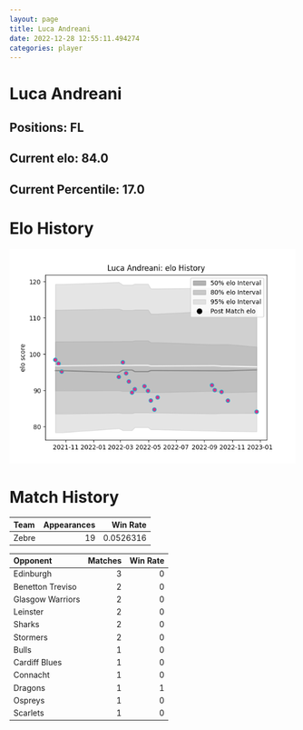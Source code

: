 ```yaml
---  
layout: page  
title: Luca Andreani  
date: 2022-12-28 12:55:11.494274  
categories: player  
---
```

# Luca Andreani

## Positions: FL

## Current elo: 84.0

## Current Percentile: 17.0

# Elo History


![elo history](history_LucaAndreani.png)
# Match History


| Team   |   Appearances |   Win Rate |
|:-------|--------------:|-----------:|
| Zebre  |            19 |  0.0526316 |

| Opponent         |   Matches |   Win Rate |
|:-----------------|----------:|-----------:|
| Edinburgh        |         3 |          0 |
| Benetton Treviso |         2 |          0 |
| Glasgow Warriors |         2 |          0 |
| Leinster         |         2 |          0 |
| Sharks           |         2 |          0 |
| Stormers         |         2 |          0 |
| Bulls            |         1 |          0 |
| Cardiff Blues    |         1 |          0 |
| Connacht         |         1 |          0 |
| Dragons          |         1 |          1 |
| Ospreys          |         1 |          0 |
| Scarlets         |         1 |          0 |